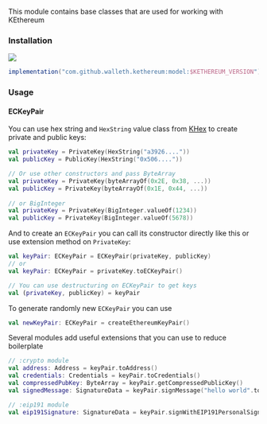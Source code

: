 This module contains base classes that are used for working with KEthereum

### Installation
[![](https://jitpack.io/v/komputing/kethereum.svg)](https://jitpack.io/#komputing/kethereum)
```groovy
implementation("com.github.walleth.kethereum:model:$KETHEREUM_VERSION")
```


### Usage
#### ECKeyPair
You can use hex string and `HexString` value class from [KHex](https://github.com/komputing/KHex) to create private and public keys:
```kotlin
val privateKey = PrivateKey(HexString("a3926...."))
val publicKey = PublicKey(HexString("0x506...."))

// Or use other constructors and pass ByteArray
val privateKey = PrivateKey(byteArrayOf(0x2E, 0x38, ...))
val publicKey = PrivateKey(byteArrayOf(0x1E, 0x44, ...))
        
// or BigInteger
val privateKey = PrivateKey(BigInteger.valueOf(1234))
val publicKey = PrivateKey(BigInteger.valueOf(5678))
```

And to create an `ECKeyPair` you can call its constructor directly like this
or use extension method on `PrivateKey`:
```kotlin
val keyPair: ECKeyPair = ECKeyPair(privateKey, publicKey)
// or
val keyPair: ECKeyPair = privateKey.toECKeyPair()

// You can use destructuring on ECKeyPair to get keys
val (privateKey, publicKey) = keyPair
```
To generate randomly new `ECKeyPair` you can use
```kotlin
val newKeyPair: ECKeyPair = createEthereumKeyPair()
```

Several modules add useful extensions that you can use to reduce boilerplate
```kotlin
// :crypto module
val address: Address = keyPair.toAddress()
val credentials: Credentials = keyPair.toCredentials()
val compressedPubKey: ByteArray = keyPair.getCompressedPublicKey()
val signedMessage: SignatureData = keyPair.signMessage("hello world".toByteArray()) 

// :eip191 module
val eip191Signature: SignatureData = keyPair.signWithEIP191PersonalSign("hello world".toByteArray())
```
